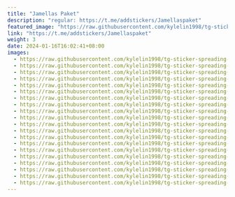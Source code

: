 ```yaml
---
title: "Jamellas Paket"
description: "regular: https://t.me/addstickers/Jamellaspaket"
featured_image: "https://raw.githubusercontent.com/kylelin1998/tg-sticker-spreading-worldwide-images/main/img/967f9f56-3330-4e02-91b1-b976d93ffb37.jpg"
link: "https://t.me/addstickers/Jamellaspaket"
weight: 3
date: 2024-01-16T16:02:41+08:00
images:
  - https://raw.githubusercontent.com/kylelin1998/tg-sticker-spreading-worldwide-images/main/img/967f9f56-3330-4e02-91b1-b976d93ffb37.jpg
  - https://raw.githubusercontent.com/kylelin1998/tg-sticker-spreading-worldwide-images/main/img/d924a8fa-5e98-4bb8-b481-ac753e16177f.jpg
  - https://raw.githubusercontent.com/kylelin1998/tg-sticker-spreading-worldwide-images/main/img/49b227a6-2cfa-4cc3-9fe5-e5099f5dca77.jpg
  - https://raw.githubusercontent.com/kylelin1998/tg-sticker-spreading-worldwide-images/main/img/eb7402b2-42ea-44b7-b0c3-d62cd568518b.jpg
  - https://raw.githubusercontent.com/kylelin1998/tg-sticker-spreading-worldwide-images/main/img/08322c97-c131-46e2-84bd-cb7ecac9a7b9.jpg
  - https://raw.githubusercontent.com/kylelin1998/tg-sticker-spreading-worldwide-images/main/img/f88708b6-4962-4809-89e9-db4db022c75d.jpg
  - https://raw.githubusercontent.com/kylelin1998/tg-sticker-spreading-worldwide-images/main/img/3e4a99f0-cd55-4a7c-a459-a5d72e358ef0.jpg
  - https://raw.githubusercontent.com/kylelin1998/tg-sticker-spreading-worldwide-images/main/img/eb215605-2e98-4b37-995b-9a82fbe1e0fd.jpg
  - https://raw.githubusercontent.com/kylelin1998/tg-sticker-spreading-worldwide-images/main/img/6c4a1505-39de-469b-ac32-742f5c666877.jpg
  - https://raw.githubusercontent.com/kylelin1998/tg-sticker-spreading-worldwide-images/main/img/cca13672-a999-4eef-9878-0267e39beeee.jpg
  - https://raw.githubusercontent.com/kylelin1998/tg-sticker-spreading-worldwide-images/main/img/f170abbb-ae78-4f14-a0dd-35cbec910ce9.jpg
  - https://raw.githubusercontent.com/kylelin1998/tg-sticker-spreading-worldwide-images/main/img/c0faea19-4840-41da-9b4e-71c6a552c146.jpg
  - https://raw.githubusercontent.com/kylelin1998/tg-sticker-spreading-worldwide-images/main/img/f5c7ac91-35c3-4527-ae84-230376e2ed21.jpg
  - https://raw.githubusercontent.com/kylelin1998/tg-sticker-spreading-worldwide-images/main/img/0e703ff8-a878-4bcc-8c27-71b91418a0e5.jpg
  - https://raw.githubusercontent.com/kylelin1998/tg-sticker-spreading-worldwide-images/main/img/44eca545-cb17-4b69-8836-72b5ed406607.jpg
  - https://raw.githubusercontent.com/kylelin1998/tg-sticker-spreading-worldwide-images/main/img/26a86d2d-6243-49ee-b645-45232c59c268.jpg
  - https://raw.githubusercontent.com/kylelin1998/tg-sticker-spreading-worldwide-images/main/img/b39b3809-ef87-48fd-90e1-987ff0b22020.jpg
  - https://raw.githubusercontent.com/kylelin1998/tg-sticker-spreading-worldwide-images/main/img/daa371a9-18a1-42a1-83ee-1f8a077fa910.jpg
  - https://raw.githubusercontent.com/kylelin1998/tg-sticker-spreading-worldwide-images/main/img/891d4d45-319a-4fa1-8a88-f6ea0dc8d44c.jpg
  - https://raw.githubusercontent.com/kylelin1998/tg-sticker-spreading-worldwide-images/main/img/2cee4f19-2a9c-4377-84bc-db5dccc58410.jpg
---
```

